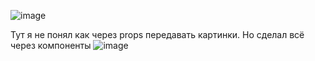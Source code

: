![image](https://user-images.githubusercontent.com/78228844/221278613-73e436c5-ae25-4c32-9ace-c8806d768335.png)


Тут я не понял как через props передавать картинки. Но сделал всё через компоненты 
![image](https://user-images.githubusercontent.com/78228844/221290690-83914d8f-8b1f-4eb2-82c2-bd00cc92f62c.png)

